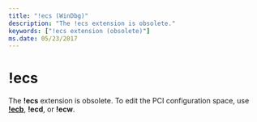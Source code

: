 ```yaml
---
title: "!ecs (WinDbg)"
description: "The !ecs extension is obsolete."
keywords: ["!ecs extension (obsolete)"]
ms.date: 05/23/2017
---
```


# !ecs

The **!ecs** extension is obsolete. To edit the PCI configuration space, use [**!ecb**](-ecb---ecd---ecw.md), **!ecd**, or **!ecw**.

